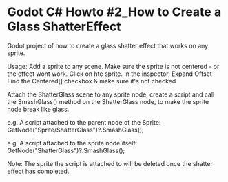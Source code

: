 # Godot C# Howto #2_How to Create a Glass ShatterEffect

Godot project of how to create a glass shatter effect that works on any sprite.

Usage:
Add a sprite to any scene. 
Make sure the sprite is not centered - or the effect wont work.
   Click on hte sprite.
   In the inspector, Expand Offset
   Find the Centered[] checkbox & make sure it's not checked
   
Attach the ShatterGlass scene to any sprite node, create a script and call the SmashGlass() 
method on the ShatterGlass node, to make the sprite node break like glass.

e.g. A script attached to the parent node of the Sprite:
	GetNode<ShatterGlass>("Sprite/ShatterGlass")?.SmashGlass();
	
e.g. A script attached to the sprite node itself:
	GetNode<ShatterGlass>("ShatterGlass")?.SmashGlass();
	
Note: The sprite the script is attached to will be deleted once the shatter effect has completed.
